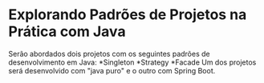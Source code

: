 # Explorando Padrões de Projetos na Prática com Java
Serão abordados dois projetos com os seguintes padrões de desenvolvimento em Java:
*Singleton
*Strategy
*Facade
Um dos projetos será desenvolvido com "java puro" e o outro com Spring Boot.
